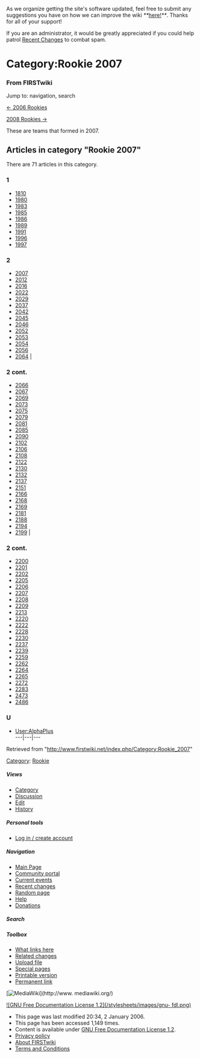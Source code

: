 As we organize getting the site's software updated, feel free to submit any
suggestions you have on how we can improve the wiki
_**_[here!](/index.php/User:Hallry/Suggestions "User:Hallry/Suggestions"
)_**_. Thanks for all of your support!

If you are an administrator, it would be greatly appreciated if you could help
patrol [Recent Changes](/index.php/Special:Recentchanges
"Special:Recentchanges" ) to combat spam.

# Category:Rookie 2007

### From FIRSTwiki

Jump to: navigation, search

[&lt;- 2006 Rookies](/index.php/Category:Rookie_2006 "Category:Rookie 2006" )

[2008 Rookies -&gt;](/index.php/Category:Rookie_2008 "Category:Rookie 2008" )

These are teams that formed in 2007.

  

## Articles in category "Rookie 2007"

There are 71 articles in this category.

### 1

  * [1810](/index.php/1810 "1810" )
  * [1980](/index.php/1980 "1980" )
  * [1983](/index.php/1983 "1983" )
  * [1985](/index.php/1985 "1985" )
  * [1986](/index.php/1986 "1986" )
  * [1989](/index.php/1989 "1989" )
  * [1991](/index.php/1991 "1991" )
  * [1996](/index.php/1996 "1996" )
  * [1997](/index.php/1997 "1997" )

### 2

  * [2007](/index.php/2007 "2007" )
  * [2012](/index.php/2012 "2012" )
  * [2016](/index.php/2016 "2016" )
  * [2022](/index.php/2022 "2022" )
  * [2029](/index.php/2029 "2029" )
  * [2037](/index.php/2037 "2037" )
  * [2042](/index.php/2042 "2042" )
  * [2045](/index.php/2045 "2045" )
  * [2046](/index.php/2046 "2046" )
  * [2052](/index.php/2052 "2052" )
  * [2053](/index.php/2053 "2053" )
  * [2054](/index.php/2054 "2054" )
  * [2056](/index.php/2056 "2056" )
  * [2064](/index.php/2064 "2064" )
|

### 2 cont.

  * [2066](/index.php/2066 "2066" )
  * [2067](/index.php/2067 "2067" )
  * [2069](/index.php/2069 "2069" )
  * [2073](/index.php/2073 "2073" )
  * [2075](/index.php/2075 "2075" )
  * [2079](/index.php/2079 "2079" )
  * [2081](/index.php/2081 "2081" )
  * [2085](/index.php/2085 "2085" )
  * [2090](/index.php/2090 "2090" )
  * [2102](/index.php/2102 "2102" )
  * [2106](/index.php/2106 "2106" )
  * [2108](/index.php/2108 "2108" )
  * [2122](/index.php/2122 "2122" )
  * [2130](/index.php/2130 "2130" )
  * [2132](/index.php/2132 "2132" )
  * [2137](/index.php/2137 "2137" )
  * [2151](/index.php/2151 "2151" )
  * [2166](/index.php/2166 "2166" )
  * [2168](/index.php/2168 "2168" )
  * [2169](/index.php/2169 "2169" )
  * [2181](/index.php/2181 "2181" )
  * [2188](/index.php/2188 "2188" )
  * [2194](/index.php/2194 "2194" )
  * [2199](/index.php/2199 "2199" )
|

### 2 cont.

  * [2200](/index.php/2200 "2200" )
  * [2201](/index.php/2201 "2201" )
  * [2202](/index.php/2202 "2202" )
  * [2205](/index.php/2205 "2205" )
  * [2206](/index.php/2206 "2206" )
  * [2207](/index.php/2207 "2207" )
  * [2208](/index.php/2208 "2208" )
  * [2209](/index.php/2209 "2209" )
  * [2213](/index.php/2213 "2213" )
  * [2220](/index.php/2220 "2220" )
  * [2222](/index.php/2222 "2222" )
  * [2228](/index.php/2228 "2228" )
  * [2230](/index.php/2230 "2230" )
  * [2237](/index.php/2237 "2237" )
  * [2239](/index.php/2239 "2239" )
  * [2259](/index.php/2259 "2259" )
  * [2262](/index.php/2262 "2262" )
  * [2264](/index.php/2264 "2264" )
  * [2265](/index.php/2265 "2265" )
  * [2272](/index.php/2272 "2272" )
  * [2283](/index.php/2283 "2283" )
  * [2473](/index.php/2473 "2473" )
  * [2486](/index.php/2486 "2486" )

### U

  * [User:AlphaPlus](/index.php/User:AlphaPlus "User:AlphaPlus" )  
---|---|---  
  
Retrieved from "<http://www.firstwiki.net/index.php/Category:Rookie_2007>"

[Category](/index.php?title=Special:Categories&article=Category%3ARookie_2007
"Special:Categories" ): [Rookie](/index.php/Category:Rookie "Category:Rookie"
)

##### Views

  * [Category](/index.php/Category:Rookie_2007)
  * [Discussion](/index.php?title=Category_talk:Rookie_2007&action=edit)
  * [Edit](/index.php?title=Category:Rookie_2007&action=edit)
  * [History](/index.php?title=Category:Rookie_2007&action=history)

##### Personal tools

  * [Log in / create account](/index.php?title=Special:Userlogin&returnto=Category:Rookie_2007)

[](/index.php/Main_Page "Main Page" )

##### Navigation

  * [Main Page](/index.php/Main_Page)
  * [Community portal](/index.php/FIRSTwiki:Community_portal)
  * [Current events](/index.php/Current_events)
  * [Recent changes](/index.php/Special:Recentchanges)
  * [Random page](/index.php/Special:Random)
  * [Help](/index.php/FIRSTwiki:Help)
  * [Donations](/index.php/FIRSTwiki:Site_support)

##### Search



##### Toolbox

  * [What links here](/index.php/Special:Whatlinkshere/Category:Rookie_2007)
  * [Related changes](/index.php/Special:Recentchangeslinked/Category:Rookie_2007)
  * [Upload file](/index.php/Special:Upload)
  * [Special pages](/index.php/Special:Specialpages)
  * [Printable version](/index.php?title=Category:Rookie_2007&printable=yes)
  * [Permanent link](/index.php?title=Category:Rookie_2007&oldid=42007)

[![MediaWiki](/skins/common/images/poweredby_mediawiki_88x31.png)](http://www.
mediawiki.org/)

[![GNU Free Documentation License 1.2](/stylesheets/images/gnu-
fdl.png)](http://www.gnu.org/copyleft/fdl.html)

  * This page was last modified 20:34, 2 January 2006.
  * This page has been accessed 1,149 times.
  * Content is available under [GNU Free Documentation License 1.2](http://www.gnu.org/copyleft/fdl.html "http://www.gnu.org/copyleft/fdl.html" ).
  * [Privacy policy](/index.php/FIRSTwiki:Privacy_policy "FIRSTwiki:Privacy policy" )
  * [About FIRSTwiki](/index.php/FIRSTwiki:About "FIRSTwiki:About" )
  * [Terms and Conditions](/index.php/FIRSTwiki:Terms_and_conditions "FIRSTwiki:Terms and conditions" )

